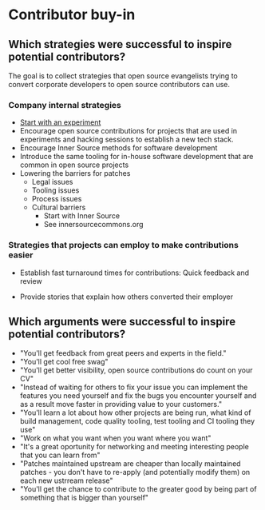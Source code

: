 # Contributor buy-in

## Which strategies were successful to inspire potential contributors?

The goal is to collect strategies that open source evangelists trying to convert
corporate developers to open source contributors can use.

### Company internal strategies

* [Start with an experiment](https://github.com/InnerSourceCommons/InnerSourcePatterns/blob/master/start-as-experiment.md)
* Encourage open source contributions for projects that are used in experiments
  and hacking sessions to establish a new tech stack.
* Encourage Inner Source methods for software development
* Introduce the same tooling for in-house software development that are common
  in open source projects
* Lowering the barriers for patches
   * Legal issues
   * Tooling issues
   * Process issues
   * Cultural barriers
      * Start with Inner Source
      * See innersourcecommons.org

### Strategies that projects can employ to make contributions easier

* Establish fast turnaround times for contributions: Quick feedback and review

* Provide stories that explain how others converted their employer


## Which arguments were successful to inspire potential contributors?

* "You'll get feedback from great peers and experts in the field."
* "You'll get cool free swag"
* "You'll get better visibility, open source contributions do count on your CV"
* "Instead of waiting for others to fix your issue you can implement the
  features you need yourself and fix the bugs you encounter yourself and as a
result move faster in providing value to your customers."
* "You'll learn a lot about how other projects are being run, what kind of build
  management, code quality tooling, test tooling and CI tooling they use"
* "Work on what you want when you want where you want"
* "It's a great oportunity for networking and meeting interesting people that
  you can learn from"
* "Patches maintained upstream are cheaper than locally maintained patches - you
  don't have to re-apply (and potentially modify them) on each new ustrream
release"
* "You'll get the chance to contribute to the greater good by being part of
  something that is bigger than yourself"
